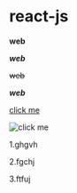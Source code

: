 # react-js

**web**

***web***

~~web~~

**_web_**

[click me](https://www.google.com/)

![click me](https://www.google.com/images/branding/googlelogo/1x/googlelogo_color_272x92dp.png)

1.ghgvh

2.fgchj

3.ftfuj
